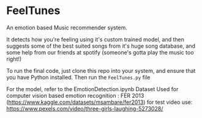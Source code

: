 # FeelTunes
An emotion based Music recommender system.

It detects how you're feeling using it's custom trained model, and then suggests some of the best suited songs from it's huge song database, and some help from our friends at spotify (someone's gotta play the music too right!)

To run the final code, just clone this repo into your system, and ensure that you have Python installed. Then run the `FeelTunes.py` file


For the model, refer to the EmotionDetection.ipynb
Dataset Used for computer vision based emotion recognition : 
FER 2013 (https://www.kaggle.com/datasets/msambare/fer2013)
for test video use: https://www.pexels.com/video/three-girls-laughing-5273028/
